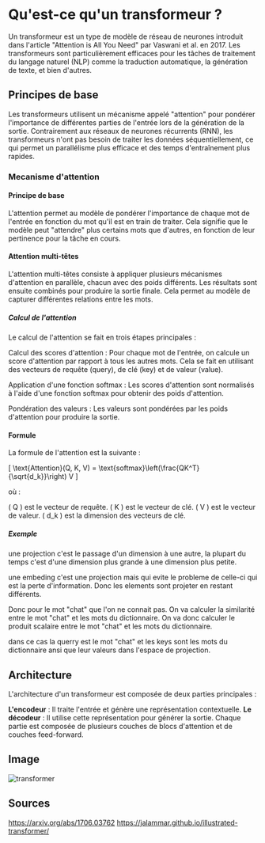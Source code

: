 # Qu'est-ce qu'un transformeur ?

Un transformeur est un type de modèle de réseau de neurones introduit dans l'article "Attention is All You Need" par Vaswani et al. en 2017. Les transformeurs sont particulièrement efficaces pour les tâches de traitement du langage naturel (NLP) comme la traduction automatique, la génération de texte, et bien d'autres.

## Principes de base

Les transformeurs utilisent un mécanisme appelé "attention" pour pondérer l'importance de différentes parties de l'entrée lors de la génération de la sortie. Contrairement aux réseaux de neurones récurrents (RNN), les transformeurs n'ont pas besoin de traiter les données séquentiellement, ce qui permet un parallélisme plus efficace et des temps d'entraînement plus rapides.

### Mecanisme d'attention

#### Principe de base

L'attention permet au modèle de pondérer l'importance de chaque mot de l'entrée en fonction du mot qu'il est en train de traiter. Cela signifie que le modèle peut "attendre" plus certains mots que d'autres, en fonction de leur pertinence pour la tâche en cours.

#### Attention multi-têtes

L'attention multi-têtes consiste à appliquer plusieurs mécanismes d'attention en parallèle, chacun avec des poids différents. Les résultats sont ensuite combinés pour produire la sortie finale. Cela permet au modèle de capturer différentes relations entre les mots.

##### Calcul de l'attention

Le calcul de l'attention se fait en trois étapes principales :

Calcul des scores d'attention : Pour chaque mot de l'entrée, on calcule un score d'attention par rapport à tous les autres mots. Cela se fait en utilisant des vecteurs de requête (query), de clé (key) et de valeur (value).

Application d'une fonction softmax : Les scores d'attention sont normalisés à l'aide d'une fonction softmax pour obtenir des poids d'attention.

Pondération des valeurs : Les valeurs sont pondérées par les poids d'attention pour produire la sortie.

#### Formule

La formule de l'attention est la suivante :

[ \text{Attention}(Q, K, V) = \text{softmax}\left(\frac{QK^T}{\sqrt{d_k}}\right) V ]

où :

( Q ) est le vecteur de requête.
( K ) est le vecteur de clé.
( V ) est le vecteur de valeur.
( d_k ) est la dimension des vecteurs de clé.

##### Exemple

une projection c'est le passage d'un dimension à une autre, la plupart du temps c'est d'une dimension plus grande à une dimension plus petite.

une embeding c'est une projection mais qui evite le probleme de celle-ci qui est la perte d'information.
Donc les elements sont projeter en restant différents.

Donc pour le mot "chat" que l'on ne connait pas. On va calculer la similarité entre le mot "chat" et les mots du dictionnaire. On va donc calculer le produit scalaire entre le mot "chat" et les mots du dictionnaire.

dans ce cas la querry est le mot "chat" et les keys sont les mots du dictionnaire ansi que leur valeurs dans l'espace de projection.

## Architecture

L'architecture d'un transformeur est composée de deux parties principales :

**L'encodeur** : Il traite l'entrée et génère une représentation contextuelle.
**Le décodeur** : Il utilise cette représentation pour générer la sortie.
Chaque partie est composée de plusieurs couches de blocs d'attention et de couches feed-forward.

## Image

![transformer](https://jalammar.github.io/images/t/transformer_resideual_layer_norm_3.png)

## Sources

https://arxiv.org/abs/1706.03762
https://jalammar.github.io/illustrated-transformer/
